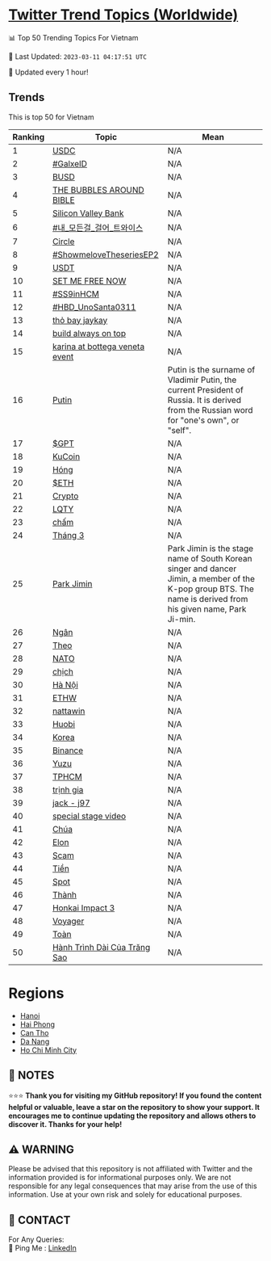 [Twitter Trend Topics (Worldwide)](https://github.com/ErcinDedeoglu/Twitter-Trend-Topics)
==========


📊 Top 50 Trending Topics For Vietnam

📆 Last Updated: `2023-03-11 04:17:51 UTC`

🔧 Updated every 1 hour!


## Trends

This is top 50 for Vietnam

| Ranking | Topic | Mean |
| ------- | ------------ | ------------ |
| 1 | [USDC](http://twitter.com/search?q=USDC) | N/A |
| 2 | [#GalxeID](http://twitter.com/search?q=%23GalxeID) | N/A |
| 3 | [BUSD](http://twitter.com/search?q=BUSD) | N/A |
| 4 | [THE BUBBLES AROUND BIBLE](http://twitter.com/search?q=THE+BUBBLES+AROUND+BIBLE) | N/A |
| 5 | [Silicon Valley Bank](http://twitter.com/search?q=Silicon+Valley+Bank) | N/A |
| 6 | [#내_모든걸_걸어_트와이스](http://twitter.com/search?q=%23%eb%82%b4_%eb%aa%a8%eb%93%a0%ea%b1%b8_%ea%b1%b8%ec%96%b4_%ed%8a%b8%ec%99%80%ec%9d%b4%ec%8a%a4) | N/A |
| 7 | [Circle](http://twitter.com/search?q=Circle) | N/A |
| 8 | [#ShowmeloveTheseriesEP2](http://twitter.com/search?q=%23ShowmeloveTheseriesEP2) | N/A |
| 9 | [USDT](http://twitter.com/search?q=USDT) | N/A |
| 10 | [SET ME FREE NOW](http://twitter.com/search?q=SET+ME+FREE+NOW) | N/A |
| 11 | [#SS9inHCM](http://twitter.com/search?q=%23SS9inHCM) | N/A |
| 12 | [#HBD_UnoSanta0311](http://twitter.com/search?q=%23HBD_UnoSanta0311) | N/A |
| 13 | [thỏ bay jaykay](http://twitter.com/search?q=th%e1%bb%8f+bay+jaykay) | N/A |
| 14 | [build always on top](http://twitter.com/search?q=build+always+on+top) | N/A |
| 15 | [karina at bottega veneta event](http://twitter.com/search?q=karina+at+bottega+veneta+event) | N/A |
| 16 | [Putin](http://twitter.com/search?q=Putin) | Putin is the surname of Vladimir Putin, the current President of Russia. It is derived from the Russian word for "one's own", or "self". |
| 17 | [$GPT](http://twitter.com/search?q=%24GPT) | N/A |
| 18 | [KuCoin](http://twitter.com/search?q=KuCoin) | N/A |
| 19 | [Hóng](http://twitter.com/search?q=H%c3%b3ng) | N/A |
| 20 | [$ETH](http://twitter.com/search?q=%24ETH) | N/A |
| 21 | [Crypto](http://twitter.com/search?q=Crypto) | N/A |
| 22 | [LQTY](http://twitter.com/search?q=LQTY) | N/A |
| 23 | [chấm](http://twitter.com/search?q=ch%e1%ba%a5m) | N/A |
| 24 | [Tháng 3](http://twitter.com/search?q=Th%c3%a1ng+3) | N/A |
| 25 | [Park Jimin](http://twitter.com/search?q=Park+Jimin) | Park Jimin is the stage name of South Korean singer and dancer Jimin, a member of the K-pop group BTS. The name is derived from his given name, Park Ji-min. |
| 26 | [Ngân](http://twitter.com/search?q=Ng%c3%a2n) | N/A |
| 27 | [Theo](http://twitter.com/search?q=Theo) | N/A |
| 28 | [NATO](http://twitter.com/search?q=NATO) | N/A |
| 29 | [chịch](http://twitter.com/search?q=ch%e1%bb%8bch) | N/A |
| 30 | [Hà Nội](http://twitter.com/search?q=H%c3%a0+N%e1%bb%99i) | N/A |
| 31 | [ETHW](http://twitter.com/search?q=ETHW) | N/A |
| 32 | [nattawin](http://twitter.com/search?q=nattawin) | N/A |
| 33 | [Huobi](http://twitter.com/search?q=Huobi) | N/A |
| 34 | [Korea](http://twitter.com/search?q=Korea) | N/A |
| 35 | [Binance](http://twitter.com/search?q=Binance) | N/A |
| 36 | [Yuzu](http://twitter.com/search?q=Yuzu) | N/A |
| 37 | [TPHCM](http://twitter.com/search?q=TPHCM) | N/A |
| 38 | [trịnh gia](http://twitter.com/search?q=tr%e1%bb%8bnh+gia) | N/A |
| 39 | [jack - j97](http://twitter.com/search?q=jack+-+j97) | N/A |
| 40 | [special stage video](http://twitter.com/search?q=special+stage+video) | N/A |
| 41 | [Chúa](http://twitter.com/search?q=Ch%c3%baa) | N/A |
| 42 | [Elon](http://twitter.com/search?q=Elon) | N/A |
| 43 | [Scam](http://twitter.com/search?q=Scam) | N/A |
| 44 | [Tiền](http://twitter.com/search?q=Ti%e1%bb%81n) | N/A |
| 45 | [Spot](http://twitter.com/search?q=Spot) | N/A |
| 46 | [Thành](http://twitter.com/search?q=Th%c3%a0nh) | N/A |
| 47 | [Honkai Impact 3](http://twitter.com/search?q=Honkai+Impact+3) | N/A |
| 48 | [Voyager](http://twitter.com/search?q=Voyager) | N/A |
| 49 | [Toàn](http://twitter.com/search?q=To%c3%a0n) | N/A |
| 50 | [Hành Trình Dài Của Trăng Sao](http://twitter.com/search?q=H%c3%a0nh+Tr%c3%acnh+D%c3%a0i+C%e1%bb%a7a+Tr%c4%83ng+Sao) | N/A |



# Regions

* [Hanoi](</Vietnam/Hanoi.md>)
* [Hai Phong](</Vietnam/Hai Phong.md>)
* [Can Tho](</Vietnam/Can Tho.md>)
* [Da Nang](</Vietnam/Da Nang.md>)
* [Ho Chi Minh City](</Vietnam/Ho Chi Minh City.md>)



## 📝 NOTES

⭐⭐⭐ **Thank you for visiting my GitHub repository! If you found the content helpful or valuable, leave a star on the repository to show your support. It encourages me to continue updating the repository and allows others to discover it. Thanks for your help!**


## ⚠️ WARNING

Please be advised that this repository is not affiliated with Twitter and the information provided is for informational purposes only. We are not responsible for any legal consequences that may arise from the use of this information. Use at your own risk and solely for educational purposes.


## 📨 CONTACT

 For Any Queries:  
            🏓 Ping Me : [LinkedIn](https://www.linkedin.com/in/ercindedeoglu/)
